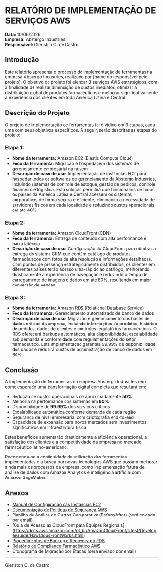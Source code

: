 # RELATÓRIO DE IMPLEMENTAÇÃO DE SERVIÇOS AWS

**Data:** 10/06/2026  
**Empresa:** Abstergo Industries  
**Responsável:** Gleriston C. de Castro

## Introdução

Este relatório apresenta o processo de implementação de ferramentas na empresa Abstergo Industries, realizado por [nome do responsável pelo projeto]. O objetivo do projeto foi elencar 3 serviços AWS estratégicos, com a finalidade de realizar diminuição de custos imediatos, otimizar a distribuição global de produtos farmacêuticos e melhorar significativamente a experiência dos clientes em toda América Latina e Central.

## Descrição do Projeto

O projeto de implementação de ferramentas foi dividido em 3 etapas, cada uma com seus objetivos específicos. A seguir, serão descritas as etapas do projeto:

### Etapa 1:
- **Nome da ferramenta:** Amazon EC2 (Elastic Compute Cloud)
- **Foco da ferramenta:** Migração e hospedagem dos sistemas de gerenciamento empresarial na nuvem
- **Descrição de caso de uso:** Implementação de instâncias EC2 para hospedar todos os softwares de gerenciamento da Abstergo Industries, incluindo sistemas de controle de estoque, gestão de pedidos, controle financeiro e logística. Esta solução permitirá que funcionários de todos os países da América Latina e Central acessem os sistemas corporativos de forma segura e eficiente, eliminando a necessidade de servidores físicos em cada localidade e reduzindo custos operacionais em até 40%.

### Etapa 2:
- **Nome da ferramenta:** Amazon CloudFront (CDN)
- **Foco da ferramenta:** Entrega de conteúdo com alta performance e baixa latência
- **Descrição de caso de uso:** Configuração do CloudFront para otimizar a entrega do sistema CRM que contém catálogo de produtos farmacêuticos com fotos de alta resolução e informações detalhadas. Com pontos de presença estrategicamente distribuídos, os clientes em diferentes países terão acesso ultra-rápido ao catálogo, melhorando drasticamente a experiência de navegação e reduzindo o tempo de carregamento de imagens e dados em até 80%, resultando em maior conversão de vendas.

### Etapa 3:
- **Nome da ferramenta:** Amazon RDS (Relational Database Service)
- **Foco da ferramenta:** Gerenciamento automatizado de banco de dados
- **Descrição de caso de uso:** Migração e gerenciamento das bases de dados críticas da empresa, incluindo informações de produtos, histórico de pedidos, dados de clientes e controles regulatórios farmacêuticos. O RDS oferecerá backups automáticos, alta disponibilidade, escalabilidade sob demanda e conformidade com regulamentações do setor farmacêutico. Esta implementação garantirá 99.99% de disponibilidade dos dados e reduzirá custos de administração de banco de dados em 60%.

## Conclusão

A implementação de ferramentas na empresa Abstergo Industries tem como esperado uma transformação digital completa que resultará em:

- Redução de custos operacionais de aproximadamente **50%**
- Melhoria na performance dos sistemas em **80%**
- Disponibilidade de **99.99%** dos serviços críticos
- Escalabilidade automática conforme demanda de cada região
- Segurança de nível empresarial com criptografia end-to-end
- Capacidade de expansão para novos mercados sem investimentos significativos em infraestrutura física

Estes benefícios aumentarão drasticamente a eficiência operacional, a satisfação dos clientes e a competitividade da empresa no mercado farmacêutico latino-americano.

Recomenda-se a continuidade da utilização das ferramentas implementadas e a busca por novas tecnologias AWS que possam melhorar ainda mais os processos da empresa, como implementação futura de análise de dados com Amazon Analytics e inteligência artificial com Amazon SageMaker.

## Anexos

- [Manual de Configuração das Instâncias EC2](https://aws.amazon.com/pt/ec2/?trk=273714db-4e14-42ba-be75-e3e36c4bc786&sc_channel=ps&ef_id=CjwKCAjwr5_CBhBlEiwAzfwYuISRnd6wNdeOIh7-W5nWnHIEXp70Mb_MVU5altJb_IGrEMBo9byNlhoCbNkQAvD_BwE:G:s&s_kwcid=AL!4422!3!589890540409!p!!g!!ec2!16393914376!135045746338&gad_campaignid=16393914376&gbraid=0AAAAADjHtp-jwjRTWCbB9FwjPnZHI4RPh&gclid=CjwKCAjwr5_CBhBlEiwAzfwYuISRnd6wNdeOIh7-W5nWnHIEXp70Mb_MVU5altJb_IGrEMBo9byNlhoCbNkQAvD_BwE)
- [Documentação de Políticas de Segurança AWS](https://docs.aws.amazon.com/pt_br/security/)
- Planilha de Análise de Custos Comparativa (Before/After) (será enviada por email)
- [Guia de Acesso ao CloudFront para Equipes Regionais] (https://docs.aws.amazon.com/pt_br/AmazonCloudFront/latest/DeveloperGuide/HowCloudFrontWorks.html)
- [Procedimentos de Backup e Recovery do RDS](https://docs.aws.amazon.com/pt_br/prescriptive-guidance/latest/backup-recovery/rds.html)
- [Relatório de Compliance Farmacêutico AWS](https://aws.amazon.com/pt/health/healthcare-compliance/)
- Cronograma de Migração por Etapas (será enviado por email)

---

Gleriston C. de Castro
